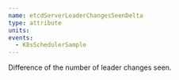 ```yaml
---
name: etcdServerLeaderChangesSeenDelta
type: attribute
units: 
events:
  - K8sSchedulerSample
---
```


Difference of the number of leader changes seen.